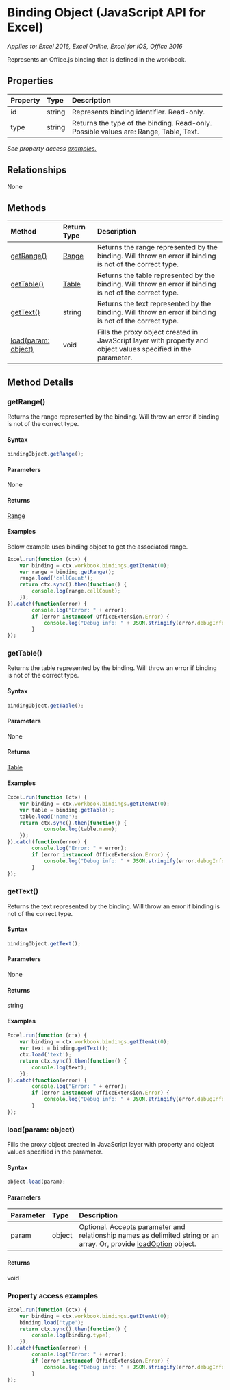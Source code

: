 # Binding Object (JavaScript API for Excel)

_Applies to: Excel 2016, Excel Online, Excel for iOS, Office 2016_

Represents an Office.js binding that is defined in the workbook.

## Properties

| Property	   | Type	|Description
|:---------------|:--------|:----------|
|id|string|Represents binding identifier. Read-only.|
|type|string|Returns the type of the binding. Read-only. Possible values are: Range, Table, Text.|

_See property access [examples.](#property-access-examples)_

## Relationships
None


## Methods

| Method		   | Return Type	|Description|
|:---------------|:--------|:----------|
|[getRange()](#getrange)|[Range](range.md)|Returns the range represented by the binding. Will throw an error if binding is not of the correct type.|
|[getTable()](#gettable)|[Table](table.md)|Returns the table represented by the binding. Will throw an error if binding is not of the correct type.|
|[getText()](#gettext)|string|Returns the text represented by the binding. Will throw an error if binding is not of the correct type.|
|[load(param: object)](#loadparam-object)|void|Fills the proxy object created in JavaScript layer with property and object values specified in the parameter.|

## Method Details


### getRange()
Returns the range represented by the binding. Will throw an error if binding is not of the correct type.

#### Syntax
```js
bindingObject.getRange();
```

#### Parameters
None

#### Returns
[Range](range.md)

#### Examples
Below example uses binding object to get the associated range.

```js
Excel.run(function (ctx) { 
	var binding = ctx.workbook.bindings.getItemAt(0);
	var range = binding.getRange();
	range.load('cellCount');
	return ctx.sync().then(function() {
		console.log(range.cellCount);
	});
}).catch(function(error) {
		console.log("Error: " + error);
		if (error instanceof OfficeExtension.Error) {
			console.log("Debug info: " + JSON.stringify(error.debugInfo));
		}
});
```


### getTable()
Returns the table represented by the binding. Will throw an error if binding is not of the correct type.

#### Syntax
```js
bindingObject.getTable();
```

#### Parameters
None

#### Returns
[Table](table.md)

#### Examples
```js
Excel.run(function (ctx) { 
	var binding = ctx.workbook.bindings.getItemAt(0);
	var table = binding.getTable();
	table.load('name');
	return ctx.sync().then(function() {
			console.log(table.name);
	});
}).catch(function(error) {
		console.log("Error: " + error);
		if (error instanceof OfficeExtension.Error) {
			console.log("Debug info: " + JSON.stringify(error.debugInfo));
		}
});
```


### getText()
Returns the text represented by the binding. Will throw an error if binding is not of the correct type.

#### Syntax
```js
bindingObject.getText();
```

#### Parameters
None

#### Returns
string

#### Examples

```js
Excel.run(function (ctx) { 
	var binding = ctx.workbook.bindings.getItemAt(0);
	var text = binding.getText();
	ctx.load('text');
	return ctx.sync().then(function() {
		console.log(text);
	});
}).catch(function(error) {
		console.log("Error: " + error);
		if (error instanceof OfficeExtension.Error) {
			console.log("Debug info: " + JSON.stringify(error.debugInfo));
		}
});
```


### load(param: object)
Fills the proxy object created in JavaScript layer with property and object values specified in the parameter.

#### Syntax
```js
object.load(param);
```

#### Parameters
| Parameter	   | Type	|Description|
|:---------------|:--------|:----------|
|param|object|Optional. Accepts parameter and relationship names as delimited string or an array. Or, provide [loadOption](loadoption.md) object.|

#### Returns
void
### Property access examples

```js
Excel.run(function (ctx) { 
	var binding = ctx.workbook.bindings.getItemAt(0);
	binding.load('type');
	return ctx.sync().then(function() {
		console.log(binding.type);
	});
}).catch(function(error) {
		console.log("Error: " + error);
		if (error instanceof OfficeExtension.Error) {
			console.log("Debug info: " + JSON.stringify(error.debugInfo));
		}
});
```

